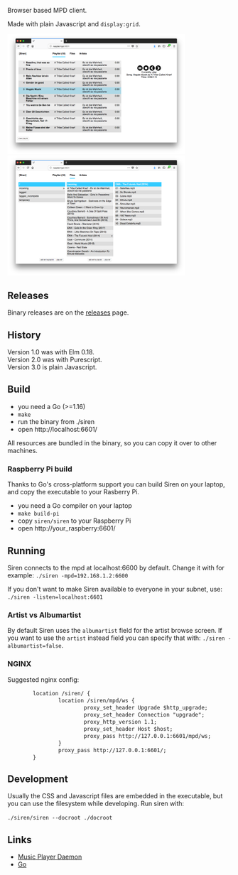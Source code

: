Browser based MPD client.

Made with plain Javascript and `display:grid`.

<img src="./img_playlist.png" width="400" /><img src="./img_files.png" width="400" />


## Releases

Binary releases are on the [releases](https://github.com/alicebob/siren/releases) page.


## History

Version 1.0 was with Elm 0.18.  
Version 2.0 was with Purescript.  
Version 3.0 is plain Javascript.  


## Build

- you need a Go (>=1.16)
- `make`
- run the binary from ./siren
- open http://localhost:6601/

All resources are bundled in the binary, so you can copy it over to other
machines.


### Raspberry Pi build

Thanks to Go's cross-platform support you can build Siren on your laptop, and copy the executable to your Rasberry Pi.

- you need a Go compiler on your laptop
- `make build-pi`
- copy `siren/siren` to your Raspberry Pi
- open http://your_raspberry:6601/


## Running

Siren connects to the mpd at localhost:6600 by default. Change it with for example: `./siren -mpd=192.168.1.2:6600`

If you don't want to make Siren available to everyone in your subnet, use: `./siren -listen=localhost:6601`

### Artist vs Albumartist

By default Siren uses the `albumartist` field for the artist browse screen. If you want to use the `artist` instead field you can specify that with: `./siren -albumartist=false`.

### NGINX

Suggested nginx config:
```
        location /siren/ { 
                location /siren/mpd/ws { 
                        proxy_set_header Upgrade $http_upgrade; 
                        proxy_set_header Connection "upgrade"; 
                        proxy_http_version 1.1; 
                        proxy_set_header Host $host; 
                        proxy_pass http://127.0.0.1:6601/mpd/ws; 
                } 
                proxy_pass http://127.0.0.1:6601/; 
        } 
```


## Development

Usually the CSS and Javascript files are embedded in the executable, but you
can use the filesystem while developing. Run siren with:

`./siren/siren --docroot ./docroot`


## Links

- [Music Player Daemon](https://www.musicpd.org)
- [Go](https://golang.org)
